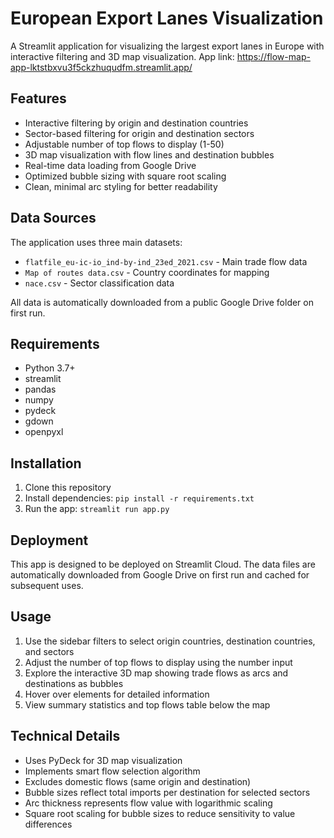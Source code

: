# European Export Lanes Visualization

A Streamlit application for visualizing the largest export lanes in Europe with interactive filtering and 3D map visualization.
App link: https://flow-map-app-lktstbxvu3f5ckzhuqudfm.streamlit.app/

## Features

- Interactive filtering by origin and destination countries
- Sector-based filtering for origin and destination sectors
- Adjustable number of top flows to display (1-50)
- 3D map visualization with flow lines and destination bubbles
- Real-time data loading from Google Drive
- Optimized bubble sizing with square root scaling
- Clean, minimal arc styling for better readability

## Data Sources

The application uses three main datasets:
- `flatfile_eu-ic-io_ind-by-ind_23ed_2021.csv` - Main trade flow data
- `Map of routes data.csv` - Country coordinates for mapping
- `nace.csv` - Sector classification data

All data is automatically downloaded from a public Google Drive folder on first run.

## Requirements

- Python 3.7+
- streamlit
- pandas
- numpy
- pydeck
- gdown
- openpyxl

## Installation

1. Clone this repository
2. Install dependencies: `pip install -r requirements.txt`
3. Run the app: `streamlit run app.py`

## Deployment

This app is designed to be deployed on Streamlit Cloud. The data files are automatically downloaded from Google Drive on first run and cached for subsequent uses.

## Usage

1. Use the sidebar filters to select origin countries, destination countries, and sectors
2. Adjust the number of top flows to display using the number input
3. Explore the interactive 3D map showing trade flows as arcs and destinations as bubbles
4. Hover over elements for detailed information
5. View summary statistics and top flows table below the map

## Technical Details

- Uses PyDeck for 3D map visualization
- Implements smart flow selection algorithm
- Excludes domestic flows (same origin and destination)
- Bubble sizes reflect total imports per destination for selected sectors
- Arc thickness represents flow value with logarithmic scaling
- Square root scaling for bubble sizes to reduce sensitivity to value differences

